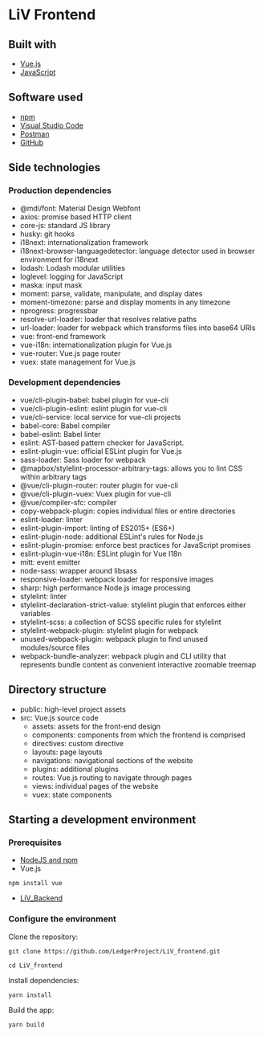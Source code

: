# LiV Frontend

## Built with
* [Vue.js](https://vuejs.org/)
* [JavaScript](https://www.javascript.com/)
## Software used
* [npm](https://www.npmjs.com/)
* [Visual Studio Code](https://code.visualstudio.com/)
* [Postman](https://www.postman.com/)
* [GitHub](https://github.com/)
## Side technologies
### Production dependencies
* @mdi/font: Material Design Webfont
* axios: promise based HTTP client
* core-js: standard JS library
* husky: git hooks
* i18next: internationalization framework
* i18next-browser-languagedetector: language detector used in browser environment for i18next
* lodash: Lodash modular utilities
* loglevel: logging for JavaScript
* maska: input mask
* moment: parse, validate, manipulate, and display dates
* moment-timezone: parse and display moments in any timezone
* nprogress: progressbar
* resolve-url-loader: loader that resolves relative paths
* url-loader: loader for webpack which transforms files into base64 URIs
* vue: front-end framework
* vue-i18n: internationalization plugin for Vue.js
* vue-router: Vue.js page router
* vuex: state management for Vue.js
### Development dependencies
* vue/cli-plugin-babel: babel plugin for vue-cli
* vue/cli-plugin-eslint: eslint plugin for vue-cli
* vue/cli-service: local service for vue-cli projects
* babel-core: Babel compiler
* babel-eslint: Babel linter
* eslint: AST-based pattern checker for JavaScript.
* eslint-plugin-vue: official ESLint plugin for Vue.js
* sass-loader: Sass loader for webpack
* @mapbox/stylelint-processor-arbitrary-tags: allows you to lint CSS within arbitrary tags
* @vue/cli-plugin-router: router plugin for vue-cli
* @vue/cli-plugin-vuex: Vuex plugin for vue-cli
* @vue/compiler-sfc: compiler
* copy-webpack-plugin: copies individual files or entire directories
* eslint-loader: linter
* eslint-plugin-import: linting of ES2015+ (ES6+)
* eslint-plugin-node: additional ESLint's rules for Node.js
* eslint-plugin-promise: enforce best practices for JavaScript promises
* eslint-plugin-vue-i18n: ESLint plugin for Vue I18n
* mitt: event emitter
* node-sass: wrapper around libsass
* responsive-loader: webpack loader for responsive images
* sharp: high performance Node.js image processing
* stylelint: linter
* stylelint-declaration-strict-value: stylelint plugin that enforces either variables
* stylelint-scss: a collection of SCSS specific rules for stylelint
* stylelint-webpack-plugin: stylelint plugin for webpack
* unused-webpack-plugin: webpack plugin to find unused modules/source files
* webpack-bundle-analyzer: webpack plugin and CLI utility that represents bundle content as convenient interactive zoomable treemap
## Directory structure
* public: high-level project assets
* src: Vue.js source code
   * assets: assets for the front-end design
   * components: components from which the frontend is comprised
   * directives: custom directive
   * layouts: page layouts
   * navigations: navigational sections of the website
   * plugins: additional plugins
   * routes: Vue.js routing to navigate through pages
   * views: individual pages of the website
   * vuex: state components
## Starting a development environment
### Prerequisites
* [NodeJS and npm](https://nodejs.org/en/download/)
* Vue.js

`npm install vue`

* [LiV_Backend](https://github.com/LedgerProject/LiV_backend)
### Configure the environment
Clone the repository:

`git clone https://github.com/LedgerProject/LiV_frontend.git`

`cd LiV_frontend`

Install dependencies:

`yarn install`

Build the app:

`yarn build`
